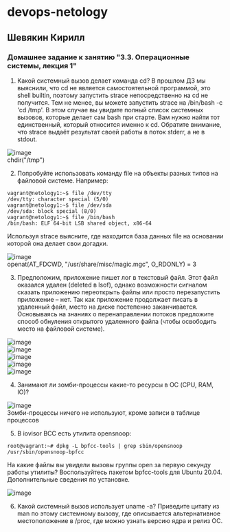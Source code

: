 # devops-netology  
## Шевякин Кирилл  

### Домашнее задание к занятию "3.3. Операционные системы, лекция 1" 
  
1) Какой системный вызов делает команда cd? В прошлом ДЗ мы выяснили, что cd не является самостоятельной программой, это shell builtin, поэтому запустить strace непосредственно на cd не получится. Тем не менее, вы можете запустить strace на /bin/bash -c 'cd /tmp'. В этом случае вы увидите полный список системных вызовов, которые делает сам bash при старте. Вам нужно найти тот единственный, который относится именно к cd. Обратите внимание, что strace выдаёт результат своей работы в поток stderr, а не в stdout.  

![image](https://user-images.githubusercontent.com/93198418/150311164-5cf571e8-45d8-4954-a63a-6dc5dc714494.png)  
chdir("/tmp")  

2) Попробуйте использовать команду file на объекты разных типов на файловой системе. Например:  
```   
vagrant@netology1:~$ file /dev/tty    
/dev/tty: character special (5/0)    
vagrant@netology1:~$ file /dev/sda    
/dev/sda: block special (8/0)  
vagrant@netology1:~$ file /bin/bash  
/bin/bash: ELF 64-bit LSB shared object, x86-64  
```
  
Используя strace выясните, где находится база данных file на основании которой она делает свои догадки.  
  
![image](https://user-images.githubusercontent.com/93198418/150312672-7f42c9df-b1a0-4168-82ae-55c119ff3e8a.png)  
openat(AT_FDCWD, "/usr/share/misc/magic.mgc", O_RDONLY) = 3  

3) Предположим, приложение пишет лог в текстовый файл. Этот файл оказался удален (deleted в lsof), однако возможности сигналом сказать приложению переоткрыть файлы или просто перезапустить приложение – нет. Так как приложение продолжает писать в удаленный файл, место на диске постепенно заканчивается. Основываясь на знаниях о перенаправлении потоков предложите способ обнуления открытого удаленного файла (чтобы освободить место на файловой системе).  

![image](https://user-images.githubusercontent.com/93198418/150329023-9c78e33e-6aed-48b4-9136-baa5ec85d840.png)  
![image](https://user-images.githubusercontent.com/93198418/150329144-8e858135-d659-434f-990c-a39d4b5d22d3.png)  
![image](https://user-images.githubusercontent.com/93198418/150329301-ed406a05-450b-478f-b470-5c0401f41202.png)  
![image](https://user-images.githubusercontent.com/93198418/150329654-21826262-682d-4c72-ac2f-2d39dfe1f53e.png)  
![image](https://user-images.githubusercontent.com/93198418/150329720-6d8783c5-cf48-41a1-9733-2f436a6772ef.png)  

4) Занимают ли зомби-процессы какие-то ресурсы в ОС (CPU, RAM, IO)?  

![image](https://user-images.githubusercontent.com/93198418/150331968-57bf2298-e3cc-4633-9629-98bc2add95cb.png)  
Зомби-процессы ничего не используют, кроме записи в таблице процессов  

5) В iovisor BCC есть утилита opensnoop:  
```
root@vagrant:~# dpkg -L bpfcc-tools | grep sbin/opensnoop  
/usr/sbin/opensnoop-bpfcc  
```  
На какие файлы вы увидели вызовы группы open за первую секунду работы утилиты? Воспользуйтесь пакетом bpfcc-tools для Ubuntu 20.04. Дополнительные сведения по установке.  

![image](https://user-images.githubusercontent.com/93198418/150333779-ba81295c-ca95-4af1-86f9-37a591c87af5.png)  

6) Какой системный вызов использует uname -a? Приведите цитату из man по этому системному вызову, где описывается альтернативное местоположение в /proc, где можно узнать версию ядра и релиз ОС.  


